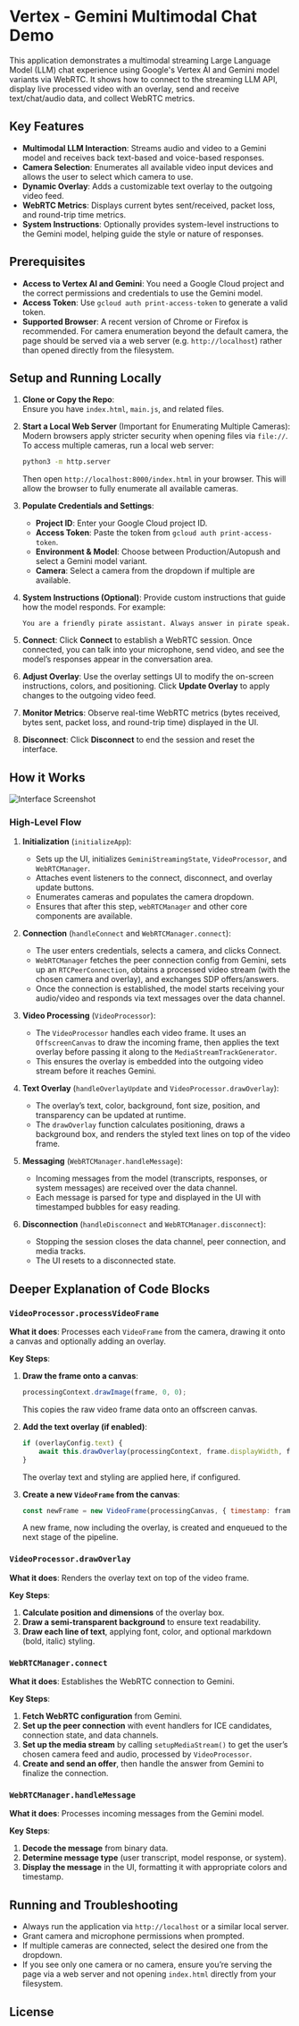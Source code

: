 # Vertex - Gemini Multimodal Chat Demo

This application demonstrates a multimodal streaming Large Language Model (LLM) chat experience using Google's Vertex AI and Gemini model variants via WebRTC. It shows how to connect to the streaming LLM API, display live processed video with an overlay, send and receive text/chat/audio data, and collect WebRTC metrics.

## Key Features

- **Multimodal LLM Interaction**: Streams audio and video to a Gemini model and receives back text-based and voice-based responses.
- **Camera Selection**: Enumerates all available video input devices and allows the user to select which camera to use.  
- **Dynamic Overlay**: Adds a customizable text overlay to the outgoing video feed.
- **WebRTC Metrics**: Displays current bytes sent/received, packet loss, and round-trip time metrics.
- **System Instructions**: Optionally provides system-level instructions to the Gemini model, helping guide the style or nature of responses.

## Prerequisites

- **Access to Vertex AI and Gemini**: You need a Google Cloud project and the correct permissions and credentials to use the Gemini model.
- **Access Token**: Use `gcloud auth print-access-token` to generate a valid token.
- **Supported Browser**: A recent version of Chrome or Firefox is recommended. For camera enumeration beyond the default camera, the page should be served via a web server (e.g. `http://localhost`) rather than opened directly from the filesystem.

## Setup and Running Locally

1. **Clone or Copy the Repo**:  
   Ensure you have `index.html`, `main.js`, and related files.

2. **Start a Local Web Server** (Important for Enumerating Multiple Cameras):  
   Modern browsers apply stricter security when opening files via `file://`. To access multiple cameras, run a local web server:
   ```bash
   python3 -m http.server
   ```
   
   Then open `http://localhost:8000/index.html` in your browser. This will allow the browser to fully enumerate all available cameras.

3. **Populate Credentials and Settings**:
   - **Project ID**: Enter your Google Cloud project ID.
   - **Access Token**: Paste the token from `gcloud auth print-access-token`.
   - **Environment & Model**: Choose between Production/Autopush and select a Gemini model variant.
   - **Camera**: Select a camera from the dropdown if multiple are available.

4. **System Instructions (Optional)**:
   Provide custom instructions that guide how the model responds. For example:
   ```  
   You are a friendly pirate assistant. Always answer in pirate speak.
   ```

5. **Connect**:
   Click **Connect** to establish a WebRTC session. Once connected, you can talk into your microphone, send video, and see the model’s responses appear in the conversation area.

6. **Adjust Overlay**:
   Use the overlay settings UI to modify the on-screen instructions, colors, and positioning. Click **Update Overlay** to apply changes to the outgoing video feed.

7. **Monitor Metrics**:
   Observe real-time WebRTC metrics (bytes received, bytes sent, packet loss, and round-trip time) displayed in the UI.

8. **Disconnect**:
   Click **Disconnect** to end the session and reset the interface.

## How it Works

![Interface Screenshot](images/app-screenshot.png)

### High-Level Flow

1. **Initialization** (`initializeApp`):
   - Sets up the UI, initializes `GeminiStreamingState`, `VideoProcessor`, and `WebRTCManager`.
   - Attaches event listeners to the connect, disconnect, and overlay update buttons.
   - Enumerates cameras and populates the camera dropdown.
   - Ensures that after this step, `webRTCManager` and other core components are available.

2. **Connection** (`handleConnect` and `WebRTCManager.connect`):
   - The user enters credentials, selects a camera, and clicks Connect.
   - `WebRTCManager` fetches the peer connection config from Gemini, sets up an `RTCPeerConnection`, obtains a processed video stream (with the chosen camera and overlay), and exchanges SDP offers/answers.
   - Once the connection is established, the model starts receiving your audio/video and responds via text messages over the data channel.

3. **Video Processing** (`VideoProcessor`):
   - The `VideoProcessor` handles each video frame. It uses an `OffscreenCanvas` to draw the incoming frame, then applies the text overlay before passing it along to the `MediaStreamTrackGenerator`.
   - This ensures the overlay is embedded into the outgoing video stream before it reaches Gemini.

4. **Text Overlay** (`handleOverlayUpdate` and `VideoProcessor.drawOverlay`):
   - The overlay’s text, color, background, font size, position, and transparency can be updated at runtime.
   - The `drawOverlay` function calculates positioning, draws a background box, and renders the styled text lines on top of the video frame.

5. **Messaging** (`WebRTCManager.handleMessage`):
   - Incoming messages from the model (transcripts, responses, or system messages) are received over the data channel.
   - Each message is parsed for type and displayed in the UI with timestamped bubbles for easy reading.

6. **Disconnection** (`handleDisconnect` and `WebRTCManager.disconnect`):
   - Stopping the session closes the data channel, peer connection, and media tracks.
   - The UI resets to a disconnected state.

## Deeper Explanation of Code Blocks

### `VideoProcessor.processVideoFrame`

**What it does**: Processes each `VideoFrame` from the camera, drawing it onto a canvas and optionally adding an overlay.

**Key Steps**:
1. **Draw the frame onto a canvas**:
   ```js
   processingContext.drawImage(frame, 0, 0);
   ```
   This copies the raw video frame data onto an offscreen canvas.

2. **Add the text overlay (if enabled)**:
   ```js
   if (overlayConfig.text) {
       await this.drawOverlay(processingContext, frame.displayWidth, frame.displayHeight);
   }
   ```
   The overlay text and styling are applied here, if configured.

3. **Create a new `VideoFrame` from the canvas**:
   ```js
   const newFrame = new VideoFrame(processingCanvas, { timestamp: frame.timestamp });
   ```
   A new frame, now including the overlay, is created and enqueued to the next stage of the pipeline.

### `VideoProcessor.drawOverlay`

**What it does**: Renders the overlay text on top of the video frame.

**Key Steps**:
1. **Calculate position and dimensions** of the overlay box.
2. **Draw a semi-transparent background** to ensure text readability.
3. **Draw each line of text**, applying font, color, and optional markdown (bold, italic) styling.

### `WebRTCManager.connect`

**What it does**: Establishes the WebRTC connection to Gemini.

**Key Steps**:
1. **Fetch WebRTC configuration** from Gemini.
2. **Set up the peer connection** with event handlers for ICE candidates, connection state, and data channels.
3. **Set up the media stream** by calling `setupMediaStream()` to get the user’s chosen camera feed and audio, processed by `VideoProcessor`.
4. **Create and send an offer**, then handle the answer from Gemini to finalize the connection.

### `WebRTCManager.handleMessage`

**What it does**: Processes incoming messages from the Gemini model.

**Key Steps**:
1. **Decode the message** from binary data.
2. **Determine message type** (user transcript, model response, or system).
3. **Display the message** in the UI, formatting it with appropriate colors and timestamp.

## Running and Troubleshooting

- Always run the application via `http://localhost` or a similar local server.  
- Grant camera and microphone permissions when prompted.
- If multiple cameras are connected, select the desired one from the dropdown.
- If you see only one camera or no camera, ensure you’re serving the page via a web server and not opening `index.html` directly from your filesystem.

## License

